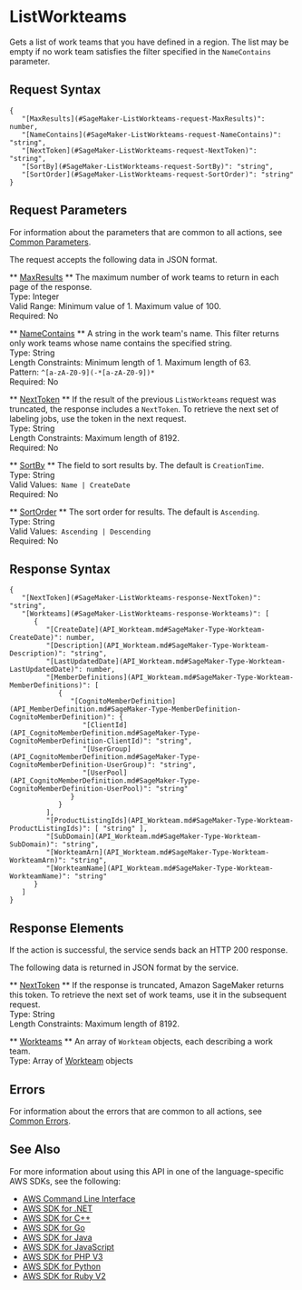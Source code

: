 # ListWorkteams<a name="API_ListWorkteams"></a>

Gets a list of work teams that you have defined in a region\. The list may be empty if no work team satisfies the filter specified in the `NameContains` parameter\.

## Request Syntax<a name="API_ListWorkteams_RequestSyntax"></a>

```
{
   "[MaxResults](#SageMaker-ListWorkteams-request-MaxResults)": number,
   "[NameContains](#SageMaker-ListWorkteams-request-NameContains)": "string",
   "[NextToken](#SageMaker-ListWorkteams-request-NextToken)": "string",
   "[SortBy](#SageMaker-ListWorkteams-request-SortBy)": "string",
   "[SortOrder](#SageMaker-ListWorkteams-request-SortOrder)": "string"
}
```

## Request Parameters<a name="API_ListWorkteams_RequestParameters"></a>

For information about the parameters that are common to all actions, see [Common Parameters](CommonParameters.md)\.

The request accepts the following data in JSON format\.

 ** [MaxResults](#API_ListWorkteams_RequestSyntax) **   <a name="SageMaker-ListWorkteams-request-MaxResults"></a>
The maximum number of work teams to return in each page of the response\.  
Type: Integer  
Valid Range: Minimum value of 1\. Maximum value of 100\.  
Required: No

 ** [NameContains](#API_ListWorkteams_RequestSyntax) **   <a name="SageMaker-ListWorkteams-request-NameContains"></a>
A string in the work team's name\. This filter returns only work teams whose name contains the specified string\.  
Type: String  
Length Constraints: Minimum length of 1\. Maximum length of 63\.  
Pattern: `^[a-zA-Z0-9](-*[a-zA-Z0-9])*`   
Required: No

 ** [NextToken](#API_ListWorkteams_RequestSyntax) **   <a name="SageMaker-ListWorkteams-request-NextToken"></a>
If the result of the previous `ListWorkteams` request was truncated, the response includes a `NextToken`\. To retrieve the next set of labeling jobs, use the token in the next request\.  
Type: String  
Length Constraints: Maximum length of 8192\.  
Required: No

 ** [SortBy](#API_ListWorkteams_RequestSyntax) **   <a name="SageMaker-ListWorkteams-request-SortBy"></a>
The field to sort results by\. The default is `CreationTime`\.  
Type: String  
Valid Values:` Name | CreateDate`   
Required: No

 ** [SortOrder](#API_ListWorkteams_RequestSyntax) **   <a name="SageMaker-ListWorkteams-request-SortOrder"></a>
The sort order for results\. The default is `Ascending`\.  
Type: String  
Valid Values:` Ascending | Descending`   
Required: No

## Response Syntax<a name="API_ListWorkteams_ResponseSyntax"></a>

```
{
   "[NextToken](#SageMaker-ListWorkteams-response-NextToken)": "string",
   "[Workteams](#SageMaker-ListWorkteams-response-Workteams)": [ 
      { 
         "[CreateDate](API_Workteam.md#SageMaker-Type-Workteam-CreateDate)": number,
         "[Description](API_Workteam.md#SageMaker-Type-Workteam-Description)": "string",
         "[LastUpdatedDate](API_Workteam.md#SageMaker-Type-Workteam-LastUpdatedDate)": number,
         "[MemberDefinitions](API_Workteam.md#SageMaker-Type-Workteam-MemberDefinitions)": [ 
            { 
               "[CognitoMemberDefinition](API_MemberDefinition.md#SageMaker-Type-MemberDefinition-CognitoMemberDefinition)": { 
                  "[ClientId](API_CognitoMemberDefinition.md#SageMaker-Type-CognitoMemberDefinition-ClientId)": "string",
                  "[UserGroup](API_CognitoMemberDefinition.md#SageMaker-Type-CognitoMemberDefinition-UserGroup)": "string",
                  "[UserPool](API_CognitoMemberDefinition.md#SageMaker-Type-CognitoMemberDefinition-UserPool)": "string"
               }
            }
         ],
         "[ProductListingIds](API_Workteam.md#SageMaker-Type-Workteam-ProductListingIds)": [ "string" ],
         "[SubDomain](API_Workteam.md#SageMaker-Type-Workteam-SubDomain)": "string",
         "[WorkteamArn](API_Workteam.md#SageMaker-Type-Workteam-WorkteamArn)": "string",
         "[WorkteamName](API_Workteam.md#SageMaker-Type-Workteam-WorkteamName)": "string"
      }
   ]
}
```

## Response Elements<a name="API_ListWorkteams_ResponseElements"></a>

If the action is successful, the service sends back an HTTP 200 response\.

The following data is returned in JSON format by the service\.

 ** [NextToken](#API_ListWorkteams_ResponseSyntax) **   <a name="SageMaker-ListWorkteams-response-NextToken"></a>
If the response is truncated, Amazon SageMaker returns this token\. To retrieve the next set of work teams, use it in the subsequent request\.  
Type: String  
Length Constraints: Maximum length of 8192\.

 ** [Workteams](#API_ListWorkteams_ResponseSyntax) **   <a name="SageMaker-ListWorkteams-response-Workteams"></a>
An array of `Workteam` objects, each describing a work team\.  
Type: Array of [Workteam](API_Workteam.md) objects

## Errors<a name="API_ListWorkteams_Errors"></a>

For information about the errors that are common to all actions, see [Common Errors](CommonErrors.md)\.

## See Also<a name="API_ListWorkteams_SeeAlso"></a>

For more information about using this API in one of the language\-specific AWS SDKs, see the following:
+  [AWS Command Line Interface](https://docs.aws.amazon.com/goto/aws-cli/sagemaker-2017-07-24/ListWorkteams) 
+  [AWS SDK for \.NET](https://docs.aws.amazon.com/goto/DotNetSDKV3/sagemaker-2017-07-24/ListWorkteams) 
+  [AWS SDK for C\+\+](https://docs.aws.amazon.com/goto/SdkForCpp/sagemaker-2017-07-24/ListWorkteams) 
+  [AWS SDK for Go](https://docs.aws.amazon.com/goto/SdkForGoV1/sagemaker-2017-07-24/ListWorkteams) 
+  [AWS SDK for Java](https://docs.aws.amazon.com/goto/SdkForJava/sagemaker-2017-07-24/ListWorkteams) 
+  [AWS SDK for JavaScript](https://docs.aws.amazon.com/goto/AWSJavaScriptSDK/sagemaker-2017-07-24/ListWorkteams) 
+  [AWS SDK for PHP V3](https://docs.aws.amazon.com/goto/SdkForPHPV3/sagemaker-2017-07-24/ListWorkteams) 
+  [AWS SDK for Python](https://docs.aws.amazon.com/goto/boto3/sagemaker-2017-07-24/ListWorkteams) 
+  [AWS SDK for Ruby V2](https://docs.aws.amazon.com/goto/SdkForRubyV2/sagemaker-2017-07-24/ListWorkteams) 